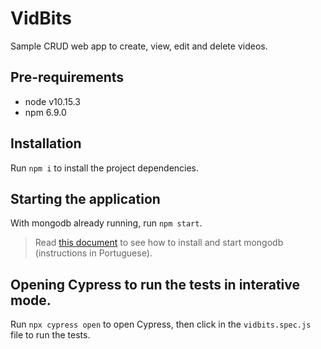 # VidBits

Sample CRUD web app to create, view, edit and delete videos.

## Pre-requirements

- node v10.15.3
- npm 6.9.0

## Installation

Run `npm i` to install the project dependencies.

## Starting the application

With mongodb already running, run `npm start`.

> Read [this document](./MONGODB_INSTALLATION.md) to see how to install and start mongodb (instructions in Portuguese).

## Opening Cypress to run the tests in interative mode.

Run `npx cypress open` to open Cypress, then click in the `vidbits.spec.js` file to run the tests.